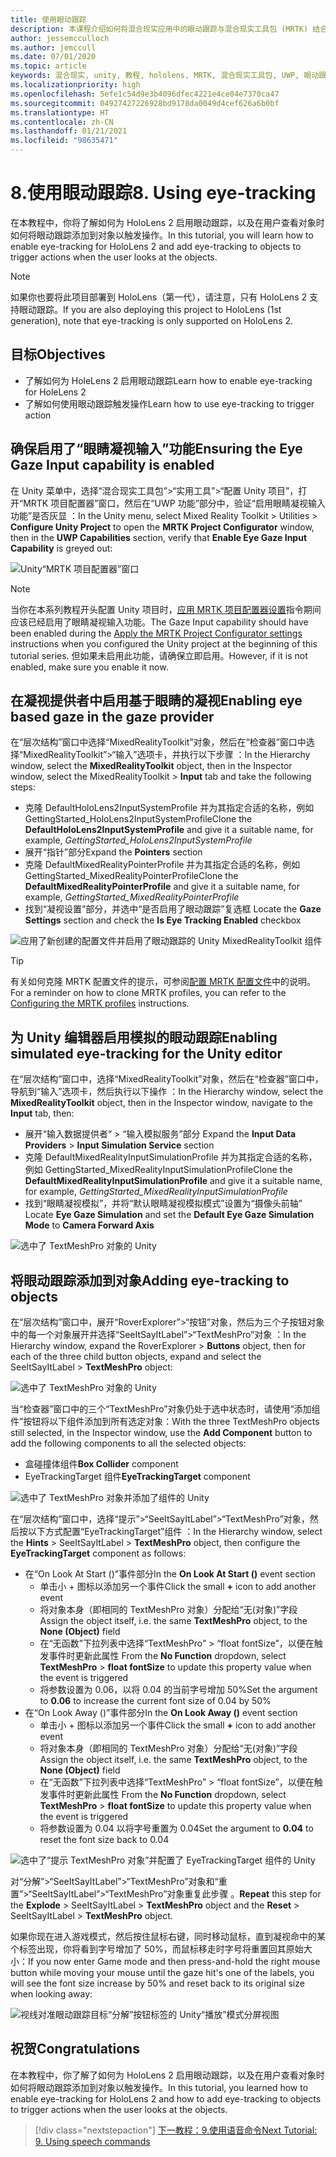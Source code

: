 ```yaml
---
title: 使用眼动跟踪
description: 本课程介绍如何将混合现实应用中的眼动跟踪与混合现实工具包 (MRTK) 结合使用。
author: jessemcculloch
ms.author: jemccull
ms.date: 07/01/2020
ms.topic: article
keywords: 混合现实, unity, 教程, hololens, MRTK, 混合现实工具包, UWP, 眼动跟踪
ms.localizationpriority: high
ms.openlocfilehash: 5efe1c54d9e3b4096dfec4221e4ce04e7370ca47
ms.sourcegitcommit: 04927427226928bd9178da0049d4cef626a6b0bf
ms.translationtype: HT
ms.contentlocale: zh-CN
ms.lasthandoff: 01/21/2021
ms.locfileid: "98635471"
---
```

# <a name="8-using-eye-tracking"></a><span data-ttu-id="9f760-104">8.使用眼动跟踪</span><span class="sxs-lookup"><span data-stu-id="9f760-104">8. Using eye-tracking</span></span>

<span data-ttu-id="9f760-105">在本教程中，你将了解如何为 HoloLens 2 启用眼动跟踪，以及在用户查看对象时如何将眼动跟踪添加到对象以触发操作。</span><span class="sxs-lookup"><span data-stu-id="9f760-105">In this tutorial, you will learn how to enable eye-tracking for HoloLens 2 and add eye-tracking to objects to trigger actions when the user looks at the objects.</span></span>

> [!NOTE]
> <span data-ttu-id="9f760-106">如果你也要将此项目部署到 HoloLens（第一代），请注意，只有 HoloLens 2 支持眼动跟踪。</span><span class="sxs-lookup"><span data-stu-id="9f760-106">If you are also deploying this project to HoloLens (1st generation), note that eye-tracking is only supported on HoloLens 2.</span></span>

## <a name="objectives"></a><span data-ttu-id="9f760-107">目标</span><span class="sxs-lookup"><span data-stu-id="9f760-107">Objectives</span></span>

* <span data-ttu-id="9f760-108">了解如何为 HoleLens 2 启用眼动跟踪</span><span class="sxs-lookup"><span data-stu-id="9f760-108">Learn how to enable eye-tracking for HoleLens 2</span></span>
* <span data-ttu-id="9f760-109">了解如何使用眼动跟踪触发操作</span><span class="sxs-lookup"><span data-stu-id="9f760-109">Learn how to use eye-tracking to trigger action</span></span>

## <a name="ensuring-the-eye-gaze-input-capability-is-enabled"></a><span data-ttu-id="9f760-110">确保启用了“眼睛凝视输入”功能</span><span class="sxs-lookup"><span data-stu-id="9f760-110">Ensuring the Eye Gaze Input capability is enabled</span></span>

<span data-ttu-id="9f760-111">在 Unity 菜单中，选择“混合现实工具包”>“实用工具”>“配置 Unity 项目”，打开“MRTK 项目配置器”窗口，然后在“UWP 功能”部分中，验证“启用眼睛凝视输入功能”是否灰显   ：</span><span class="sxs-lookup"><span data-stu-id="9f760-111">In the Unity menu, select Mixed Reality Toolkit > Utilities > **Configure Unity Project** to open the **MRTK Project Configurator** window, then in the **UWP Capabilities** section, verify that **Enable Eye Gaze Input Capability** is greyed out:</span></span>

![Unity“MRTK 项目配置器”窗口](images/mr-learning-base/base-08-section1-step1-1.png)

> [!NOTE]
> <span data-ttu-id="9f760-113">当你在本系列教程开头配置 Unity 项目时，[应用 MRTK 项目配置器设置](mr-learning-base-02.md#creating-and-configuring-the-scene)指令期间应该已经启用了眼睛凝视输入功能。</span><span class="sxs-lookup"><span data-stu-id="9f760-113">The Gaze Input capability should have been enabled during the [Apply the MRTK Project Configurator settings](mr-learning-base-02.md#creating-and-configuring-the-scene) instructions when you configured the Unity project at the beginning of this tutorial series.</span></span> <span data-ttu-id="9f760-114">但如果未启用此功能，请确保立即启用。</span><span class="sxs-lookup"><span data-stu-id="9f760-114">However, if it is not enabled, make sure you enable it now.</span></span>

## <a name="enabling-eye-based-gaze-in-the-gaze-provider"></a><span data-ttu-id="9f760-115">在凝视提供者中启用基于眼睛的凝视</span><span class="sxs-lookup"><span data-stu-id="9f760-115">Enabling eye based gaze in the gaze provider</span></span>

<span data-ttu-id="9f760-116">在“层次结构”窗口中选择“MixedRealityToolkit”对象，然后在“检查器”窗口中选择“MixedRealityToolkit”>“输入”选项卡，并执行以下步骤 ：</span><span class="sxs-lookup"><span data-stu-id="9f760-116">In the Hierarchy window, select the **MixedRealityToolkit** object, then in the Inspector window, select the MixedRealityToolkit > **Input** tab and take the following steps:</span></span>

* <span data-ttu-id="9f760-117">克隆 DefaultHoloLens2InputSystemProfile 并为其指定合适的名称，例如 GettingStarted_HoloLens2InputSystemProfile</span><span class="sxs-lookup"><span data-stu-id="9f760-117">Clone the **DefaultHoloLens2InputSystemProfile** and give it a suitable name, for example, _GettingStarted_HoloLens2InputSystemProfile_</span></span>
* <span data-ttu-id="9f760-118">展开“指针”部分</span><span class="sxs-lookup"><span data-stu-id="9f760-118">Expand the **Pointers** section</span></span>
* <span data-ttu-id="9f760-119">克隆 DefaultMixedRealityPointerProfile 并为其指定合适的名称，例如 GettingStarted_MixedRealityPointerProfile</span><span class="sxs-lookup"><span data-stu-id="9f760-119">Clone the **DefaultMixedRealityPointerProfile** and give it a suitable name, for example, _GettingStarted_MixedRealityPointerProfile_</span></span>
* <span data-ttu-id="9f760-120">找到“凝视设置”部分，并选中“是否启用了眼动跟踪”复选框 </span><span class="sxs-lookup"><span data-stu-id="9f760-120">Locate the **Gaze Settings** section and check the **Is Eye Tracking Enabled** checkbox</span></span>

![应用了新创建的配置文件并启用了眼动跟踪的 Unity MixedRealityToolkit 组件](images/mr-learning-base/base-08-section2-step1-1.png)

> [!TIP]
> <span data-ttu-id="9f760-122">有关如何克隆 MRTK 配置文件的提示，可参阅[配置 MRTK 配置文件](mr-learning-base-03.md)中的说明。</span><span class="sxs-lookup"><span data-stu-id="9f760-122">For a reminder on how to clone MRTK profiles, you can refer to the [Configuring the MRTK profiles](mr-learning-base-03.md) instructions.</span></span>

## <a name="enabling-simulated-eye-tracking-for-the-unity-editor"></a><span data-ttu-id="9f760-123">为 Unity 编辑器启用模拟的眼动跟踪</span><span class="sxs-lookup"><span data-stu-id="9f760-123">Enabling simulated eye-tracking for the Unity editor</span></span>

<span data-ttu-id="9f760-124">在“层次结构”窗口中，选择“MixedRealityToolkit”对象，然后在“检查器”窗口中，导航到“输入”选项卡，然后执行以下操作 ：</span><span class="sxs-lookup"><span data-stu-id="9f760-124">In the Hierarchy window, select the **MixedRealityToolkit** object, then in the Inspector window, navigate to the **Input** tab, then:</span></span>

* <span data-ttu-id="9f760-125">展开“输入数据提供者” > “输入模拟服务”部分 </span><span class="sxs-lookup"><span data-stu-id="9f760-125">Expand the **Input Data Providers** > **Input Simulation Service** section</span></span>
* <span data-ttu-id="9f760-126">克隆 DefaultMixedRealityInputSimulationProfile 并为其指定合适的名称，例如 GettingStarted_MixedRealityInputSimulationProfile</span><span class="sxs-lookup"><span data-stu-id="9f760-126">Clone the **DefaultMixedRealityInputSimulationProfile** and give it a suitable name, for example, _GettingStarted_MixedRealityInputSimulationProfile_</span></span>
* <span data-ttu-id="9f760-127">找到“眼睛凝视模拟”，并将“默认眼睛凝视模拟模式”设置为“摄像头前轴”  </span><span class="sxs-lookup"><span data-stu-id="9f760-127">Locate **Eye Gaze Simulation** and set the **Default Eye Gaze Simulation Mode** to **Camera Forward Axis**</span></span>

![选中了 TextMeshPro 对象的 Unity](images/mr-learning-base/base-08-section3-step1-1.png)

## <a name="adding-eye-tracking-to-objects"></a><span data-ttu-id="9f760-129">将眼动跟踪添加到对象</span><span class="sxs-lookup"><span data-stu-id="9f760-129">Adding eye-tracking to objects</span></span>

<span data-ttu-id="9f760-130">在“层次结构”窗口中，展开“RoverExplorer”>“按钮”对象，然后为三个子按钮对象中的每一个对象展开并选择“SeeItSayItLabel”>“TextMeshPro”对象 ：</span><span class="sxs-lookup"><span data-stu-id="9f760-130">In the Hierarchy window, expand the RoverExplorer > **Buttons** object, then for each of the three child button objects, expand and select the SeeItSayItLabel > **TextMeshPro** object:</span></span>

![选中了 TextMeshPro 对象的 Unity](images/mr-learning-base/base-08-section4-step1-1.png)

<span data-ttu-id="9f760-132">当“检查器”窗口中的三个“TextMeshPro”对象仍处于选中状态时，请使用“添加组件”按钮将以下组件添加到所有选定对象：</span><span class="sxs-lookup"><span data-stu-id="9f760-132">With the three TextMeshPro objects still selected, in the Inspector window, use the **Add Component** button to add the following components to all the selected objects:</span></span>

* <span data-ttu-id="9f760-133">盒碰撞体组件</span><span class="sxs-lookup"><span data-stu-id="9f760-133">**Box Collider** component</span></span>
* <span data-ttu-id="9f760-134">EyeTrackingTarget 组件</span><span class="sxs-lookup"><span data-stu-id="9f760-134">**EyeTrackingTarget** component</span></span>

![选中了 TextMeshPro 对象并添加了组件的 Unity](images/mr-learning-base/base-08-section4-step1-2.png)

<span data-ttu-id="9f760-136">在“层次结构”窗口中，选择“提示”>“SeeItSayItLabel”>“TextMeshPro”对象，然后按以下方式配置“EyeTrackingTarget”组件  ：</span><span class="sxs-lookup"><span data-stu-id="9f760-136">In the Hierarchy window, select the **Hints** > SeeItSayItLabel > **TextMeshPro** object, then configure the **EyeTrackingTarget** component as follows:</span></span>

* <span data-ttu-id="9f760-137">在“On Look At Start ()”事件部分</span><span class="sxs-lookup"><span data-stu-id="9f760-137">In the **On Look At Start ()** event section</span></span>
  * <span data-ttu-id="9f760-138">单击小 + 图标以添加另一个事件</span><span class="sxs-lookup"><span data-stu-id="9f760-138">Click the small **+** icon to add another event</span></span>
  * <span data-ttu-id="9f760-139">将对象本身（即相同的 TextMeshPro 对象）分配给“无(对象)”字段 </span><span class="sxs-lookup"><span data-stu-id="9f760-139">Assign the object itself, i.e. the same **TextMeshPro** object, to the **None (Object)** field</span></span>
  * <span data-ttu-id="9f760-140">在“无函数”下拉列表中选择“TextMeshPro” > “float fontSize”，以便在触发事件时更新此属性  </span><span class="sxs-lookup"><span data-stu-id="9f760-140">From the **No Function** dropdown, select **TextMeshPro** > **float fontSize** to update this property value when the event is triggered</span></span>
  * <span data-ttu-id="9f760-141">将参数设置为 0.06，以将 0.04 的当前字号增加 50%</span><span class="sxs-lookup"><span data-stu-id="9f760-141">Set the argument to **0.06** to increase the current font size of 0.04 by 50%</span></span>
* <span data-ttu-id="9f760-142">在“On Look Away ()”事件部分</span><span class="sxs-lookup"><span data-stu-id="9f760-142">In the **On Look Away ()** event section</span></span>
  * <span data-ttu-id="9f760-143">单击小 + 图标以添加另一个事件</span><span class="sxs-lookup"><span data-stu-id="9f760-143">Click the small **+** icon to add another event</span></span>
  * <span data-ttu-id="9f760-144">将对象本身（即相同的 TextMeshPro 对象）分配给“无(对象)”字段 </span><span class="sxs-lookup"><span data-stu-id="9f760-144">Assign the object itself, i.e. the same **TextMeshPro** object, to the **None (Object)** field</span></span>
  * <span data-ttu-id="9f760-145">在“无函数”下拉列表中选择“TextMeshPro” > “float fontSize”，以便在触发事件时更新此属性  </span><span class="sxs-lookup"><span data-stu-id="9f760-145">From the **No Function** dropdown, select **TextMeshPro** > **float fontSize** to update this property value when the event is triggered</span></span>
  * <span data-ttu-id="9f760-146">将参数设置为 0.04 以将字号重置为 0.04</span><span class="sxs-lookup"><span data-stu-id="9f760-146">Set the argument to **0.04** to reset the font size back to 0.04</span></span>

![选中了“提示 TextMeshPro 对象”并配置了 EyeTrackingTarget 组件的 Unity](images/mr-learning-base/base-08-section4-step1-3.png)

<span data-ttu-id="9f760-148">对“分解”>“SeeItSayItLabel”>“TextMeshPro”对象和“重置”>“SeeItSayItLabel”>“TextMeshPro”对象重复此步骤    。</span><span class="sxs-lookup"><span data-stu-id="9f760-148">**Repeat** this step for the **Explode** > SeeItSayItLabel > **TextMeshPro** object and the **Reset** > SeeItSayItLabel > **TextMeshPro** object.</span></span>

<span data-ttu-id="9f760-149">如果你现在进入游戏模式，然后按住鼠标右键，同时移动鼠标，直到凝视命中的某个标签出现，你将看到字号增加了 50%，而鼠标移走时字号将重置回其原始大小：</span><span class="sxs-lookup"><span data-stu-id="9f760-149">If you now enter Game mode and then press-and-hold the right mouse button while moving your mouse until the gaze hit's one of the labels, you will see the font size increase by 50% and reset back to its original size when looking away:</span></span>

![视线对准眼动跟踪目标“分解”按钮标签的 Unity“播放”模式分屏视图](images/mr-learning-base/base-08-section4-step1-4.png)

## <a name="congratulations"></a><span data-ttu-id="9f760-151">祝贺</span><span class="sxs-lookup"><span data-stu-id="9f760-151">Congratulations</span></span>

<span data-ttu-id="9f760-152">在本教程中，你了解了如何为 HoloLens 2 启用眼动跟踪，以及在用户查看对象时如何将眼动跟踪添加到对象以触发操作。</span><span class="sxs-lookup"><span data-stu-id="9f760-152">In this tutorial, you learned how to enable eye-tracking for HoloLens 2 and how to add eye-tracking to objects to trigger actions when the user looks at the objects.</span></span>

> [!div class="nextstepaction"]
> [<span data-ttu-id="9f760-153">下一教程：9.使用语音命令</span><span class="sxs-lookup"><span data-stu-id="9f760-153">Next Tutorial: 9. Using speech commands</span></span>](mr-learning-base-09.md)
